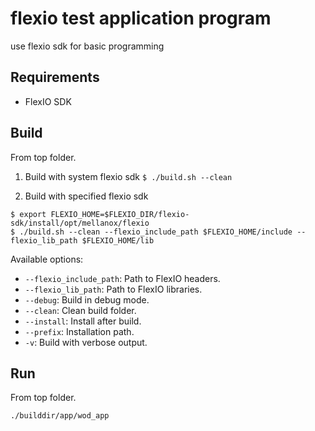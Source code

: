flexio test application program
=============================================

use flexio sdk for basic programming

Requirements
-------------

* FlexIO SDK

Build
-------------
From top folder.
1. Build with system flexio sdk
`$ ./build.sh --clean`

2. Build with specified flexio sdk
```
$ export FLEXIO_HOME=$FLEXIO_DIR/flexio-sdk/install/opt/mellanox/flexio
$ ./build.sh --clean --flexio_include_path $FLEXIO_HOME/include --flexio_lib_path $FLEXIO_HOME/lib
```

Available options:

* `--flexio_include_path`:  Path to FlexIO headers.
* `--flexio_lib_path`:      Path to FlexIO libraries.
* `--debug`:                Build in debug mode.
* `--clean`:                Clean build folder.
* `--install`:              Install after build.
* `--prefix`:               Installation path.
* `-v`:                     Build with verbose output.

Run
-----------
From top folder.
```
./builddir/app/wod_app
```
